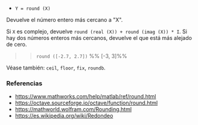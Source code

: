 - `Y = round (X)`

Devuelve el número entero más cercano a "X".

Si `X` es complejo, devuelve `round (real (X)) + round (imag (X)) * I`. Si hay
dos números enteros más cercanos, devuelve el que está más alejado de cero.

> > `round ([-2.7, 2.7])` %% [-3, 3]%%

Véase también: `ceil`, `floor`, `fix`, `roundb`.

### Referencias

- https://www.mathworks.com/help/matlab/ref/round.html
- https://octave.sourceforge.io/octave/function/round.html
- https://mathworld.wolfram.com/Rounding.html
- https://es.wikipedia.org/wiki/Redondeo
